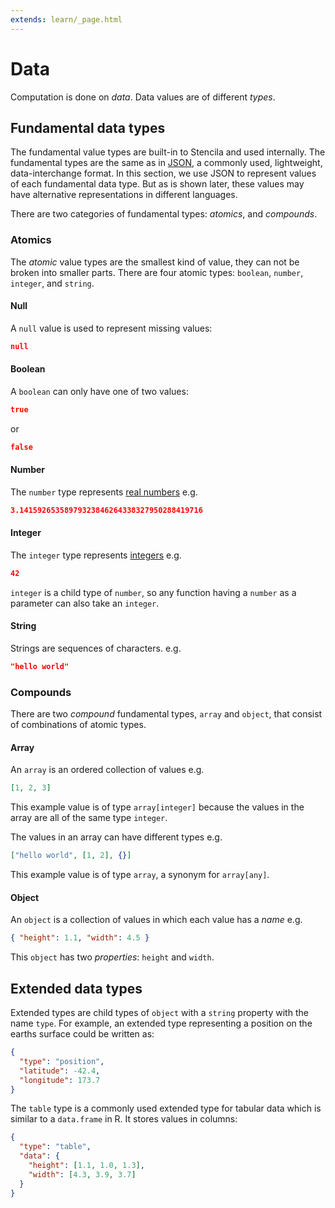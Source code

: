 ```yaml
---
extends: learn/_page.html
---
```


# Data

Computation is done on _data_. Data values are of different _types_.

## Fundamental data types

The fundamental value types are built-in to Stencila and used internally. The fundamental types are the same as in [JSON](https://www.json.org/), a commonly used, lightweight, data-interchange format. In this section, we use JSON to represent values of each fundamental data type. But as is shown later, these values may have alternative representations in different languages.

There are two categories of fundamental types: _atomics_, and _compounds_.

### Atomics

The _atomic_ value types are the smallest kind of value, they can not be broken into smaller parts. There are four atomic types: `boolean`, `number`, `integer`, and `string`.

#### Null

A `null` value is used to represent missing values:

```json
null
```

#### Boolean

A `boolean` can only have one of two values:

```json
true
```

or

```json
false
```

#### Number

The `number` type represents [real numbers](https://en.wikipedia.org/wiki/Real_number) e.g.

```json
3.14159265358979323846264338327950288419716
```

#### Integer

The `integer` type represents [integers](https://en.wikipedia.org/wiki/Integer) e.g.

```json
42
```

`integer` is a child type of `number`, so any function having a `number` as a parameter can also take an `integer`.

#### String

Strings are sequences of characters. e.g.

```json
"hello world"
```

### Compounds

There are two _compound_ fundamental types, `array` and `object`, that consist of combinations of atomic types.

#### Array

An `array` is an ordered collection of values e.g.

```json
[1, 2, 3]
```

This example value is of type `array[integer]` because the values in the array are all of the same type `integer`.

The values in an array can have different types e.g.

```json
["hello world", [1, 2], {}]
```

This example value is of type `array`, a synonym for `array[any]`.

#### Object

An `object` is a collection of values in which each value has a _name_ e.g.

```json
{ "height": 1.1, "width": 4.5 }
```

This `object` has two _properties_: `height` and `width`.

## Extended data types

Extended types are child types of `object` with a `string` property with the name `type`. For example, an extended type representing a position on the earths surface could be written as:

```json
{
  "type": "position",
  "latitude": -42.4,
  "longitude": 173.7
}
```

The `table` type is a commonly used extended type for tabular data which is similar to a `data.frame` in R. It stores values in columns:

```json
{
  "type": "table",
  "data": {
    "height": [1.1, 1.0, 1.3],
    "width": [4.3, 3.9, 3.7]
  }
}
```
